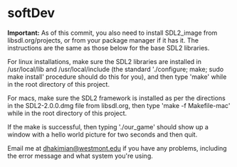 softDev
=======

__Important:__ As of this commit, you also need to install SDL2\_image from
libsdl.org/projects, or from your package manager if it has it. The instructions are the
same as those below for the base SDL2 libraries.

For linux installations, make sure the SDL2 libraries are installed in /usr/local/lib and
/usr/local/include (the standard './configure; make; sudo make install' procedure should do this for you),
and then type 'make' while in the root directory of this project.

For macs, make sure the SDL2 framework is installed as per the directions in the SDL2-2.0.0.dmg file from
libsdl.org, then type 'make -f Makefile-mac' while in the root directory of this project.

If the make is successful, then typing './our\_game' should show up a window with a hello world
picture for two seconds and then quit.

Email me at dhakimian@westmont.edu if you have any problems, including the error message and what system
you're using.
